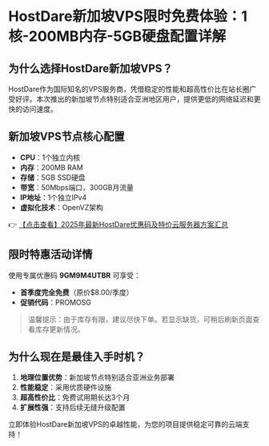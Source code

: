 # HostDare新加坡VPS限时免费体验：1核-200MB内存-5GB硬盘配置详解

## 为什么选择HostDare新加坡VPS？

HostDare作为国际知名的VPS服务商，凭借稳定的性能和超高性价比在站长圈广受好评。本次推出的新加坡节点特别适合亚洲地区用户，提供更低的网络延迟和更快的访问速度。

## 新加坡VPS节点核心配置

- **CPU**：1个独立内核
- **内存**：200MB RAM
- **存储**：5GB SSD硬盘
- **带宽**：50Mbps端口，300GB月流量
- **IP地址**：1个独立IPv4
- **虚拟化技术**：OpenVZ架构

👉 [【点击查看】2025年最新HostDare优惠码及特价云服务器方案汇总](https://bit.ly/hostdare)

## 限时特惠活动详情

使用专属优惠码 **9GM9M4UTBR** 可享受：
- **首季度完全免费**（原价$8.00/季度）
- **促销代码**：PROMOSG

> 温馨提示：由于库存有限，建议尽快下单。若显示缺货，可稍后刷新页面查看库存更新情况。

## 为什么现在是最佳入手时机？

1. **地理位置优势**：新加坡节点特别适合亚洲业务部署
2. **性能稳定**：采用优质硬件设施
3. **超高性价比**：免费试用期长达3个月
4. **扩展性强**：支持后续无缝升级配置

立即体验HostDare新加坡VPS的卓越性能，为您的项目提供稳定可靠的云端支持！